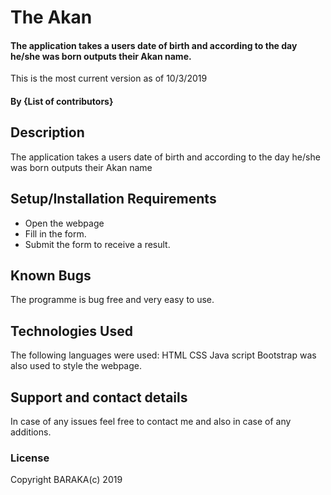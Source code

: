 # The Akan 
#### The application takes a users date of birth and according to the day he/she was born outputs their Akan name.
This is the most current version as of 10/3/2019
#### By **{List of contributors}**
## Description
The application takes a users date of birth and according to the day he/she was born outputs their Akan name
## Setup/Installation Requirements
* Open the webpage
* Fill in the form.
* Submit the form to receive a result.
 
## Known Bugs
The programme is bug free and very easy to use.

## Technologies Used
The following languages were used:
  HTML
  CSS
  Java script
  Bootstrap was also used to style the webpage.

## Support and contact details
In case of any issues feel free to contact me and also in case of any additions.

### License

Copyright BARAKA(c) 2019
  